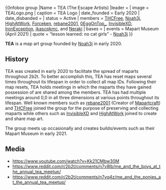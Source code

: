 {{Infobox group
|Name = TEA (The Escape Artists)
|leader =
| image = TEALogo.png
| caption = TEA Logo
| date_founded = Early 2020
| date_disbanded =
| status = Active
| members = [THCFree](https://2b2t.miraheze.org/wiki/THCFree), [Noah3j](https://2b2t.miraheze.org/wiki/Noah3j), [HighAtWork](https://2b2t.miraheze.org/wiki/HighAtWork), [Forceken](https://2b2t.miraheze.org/wiki/Forceken), [rebane2001](https://2b2t.miraheze.org/wiki/rebane2001), [0EggOnTop_](https://2b2t.miraheze.org/wiki/0EggOnTop_), [InvisibleXD](https://2b2t.miraheze.org/wiki/InvisibleXD), [IronException](https://2b2t.miraheze.org/wiki/IronException), [jkascpkmc](https://2b2t.miraheze.org/wiki/jkascpkmc), and [Neraki](https://2b2t.miraheze.org/wiki/Neraki)
| bases =
| events = Mapart Museum (April 2021)
| quote = “lesson learned: no cat girls” - [Noah3j](https://2b2t.miraheze.org/wiki/Noah3j)
}}

**TEA** is a map art group founded by [Noah3j](https://2b2t.miraheze.org/wiki/Noah3j) in early 2020.

## History
TEA was created in early 2020 to facilitate the spread of maparts throughout 2b2t. To better accomplish this, TEA has reset maps several times throughout its lifespan in order to collect all map IDs. Following their map resets, TEA holds meetings in which the maparts they have gained possession of are shared among the members. TEA has had multiple meetings around 0,0 in all three dimensions at various points throughout its lifespan. Well known members such as [rebane2001](https://2b2t.miraheze.org/wiki/rebane2001) (Creator of [Mapartcraft](https://rebane2001.com/mapartcraft/)) and [THCFree](https://2b2t.miraheze.org/wiki/THCFree) joined the group for the purpose of preserving and collecting maparts while others such as [InvisibleXD](https://2b2t.miraheze.org/wiki/InvisibleXD) and [HighAtWork](https://2b2t.miraheze.org/wiki/HighAtWork) joined to create and share map art.

The group meets up occasionally and creates builds/events such as their Mapart Museum in early 2021.

## Media
* https://www.youtube.com/watch?v=Kk21CMbw30M
* https://www.reddit.com/r/2b2t/comments/n7v8lb/me_and_the_boys_at_the_annual_tea_meetup/
* https://www.reddit.com/r/2b2t/comments/n7vq4z/me_and_the_ponies_at_the_annual_tea_meetup/